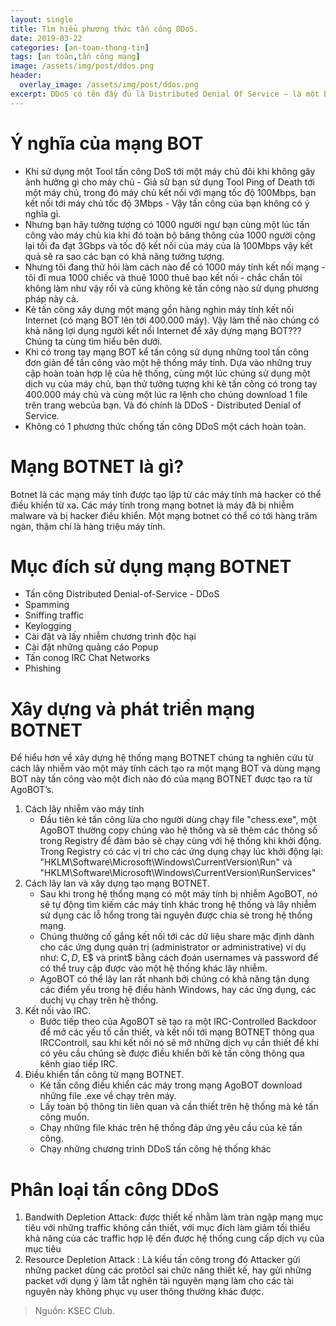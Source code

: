 ```yaml
---
layout: single
title: Tìm hiểu phương thức tấn công DDoS.
date: 2019-03-22
categories: [an-toan-thong-tin]
tags: [an toàn,tấn công mạng]
image: /assets/img/post/ddos.png
header:
  overlay_image: /assets/img/post/ddos.png
excerpt: DDoS có tên đầy đủ là Distributed Denial Of Service – là một biến thể của loại tấn công DOS. Đây là một hình thức tấn công từ chối dịch vụ phân tán, nó làm cho người bị tấn công không thể sử dụng một dịch vụ nào đó, nó có thể khiến bạn không thể kết nối với một dịch vụ internet, hoặc nó có thể làm ngưng hoạt động của một chiếc máy tính, một mạng lan nội bộ hoặc thậm chí là cả một hệ thống mạng.
---
```


# Ý nghĩa của mạng BOT
* Khi sử dụng một Tool tấn công DoS tới một máy chủ đôi khi không gây ảnh hưởng gì cho máy chủ - Giả sử bạn sử dụng Tool Ping of Death tới một máy chủ, trong đó máy chủ kết nối với mạng tốc độ 100Mbps, bạn kết nối tới máy chủ tốc độ 3Mbps - Vậy tấn công của bạn không có ý nghĩa gì.
* Nhưng bạn hãy tưởng tượng có 1000 người ngư bạn cùng một lúc tấn công vào máy chủ kia khi đó toàn bộ băng thông của 1000 người cộng lại tối đa đạt 3Gbps và tốc độ kết nối của máy của là 100Mbps vậy kết quả sẽ ra sao các bạn có khả năng tưởng tượng.
* Nhưng tôi đang thử hỏi làm cách nào để có 1000 máy tính kết nối mạng - tôi đi mua 1000 chiếc và thuê 1000 thuê bao kết nối - chắc chắn tôi không làm như vậy rồi và cũng không kẻ tấn công nào sử dụng phương pháp này cả.
* Kẻ tấn công xây dựng một mạng gồn hàng nghìn máy tính kết nối Internet (có mạng BOT lên tới 400.000 máy). Vậy làm thế nào chúng có khả năng lợi dụng người kết nối Internet để xây dựng mạng BOT??? Chúng ta cùng tìm hiểu bên dưới.
* Khi có trong tay mạng BOT kể tấn công sử dụng những tool tấn công đơn giản để tấn công vào một hệ thống máy tính. Dựa vào những truy cập hoàn toàn hợp lệ của hệ thống, cùng một lúc chúng sử dụng một dịch vụ của máy chủ, bạn thử tưởng tượng khi kẻ tấn công có trong tay 400.000 máy chủ và cùng một lúc ra lệnh cho chúng download 1 file trên trang webcủa bạn. Và đó chính là DDoS - Distributed Denial of Service.
* Không có 1 phương thức chống tấn công DDoS một cách hoàn toàn.

# Mạng BOTNET là gì?
Botnet là các mạng máy tính được tạo lập từ các máy tính mà hacker có thể điều khiển từ xa. Các máy tính trong mạng botnet là máy đã bị nhiễm malware và bị hacker điều khiển. Một mạng botnet có thể có tới hàng trăm ngàn, thậm chí là hàng triệu máy tính.

# Mục đích sử dụng mạng BOTNET
* Tấn công Distributed Denial-of-Service - DDoS
* Spamming
* Sniffing traffic
* Keylogging
* Cài đặt và lấy nhiễm chương trình độc hại
* Cài đặt những quảng cáo Popup
* Tấn conog IRC Chat Networks
* Phishing

# Xây dựng và phát triển mạng BOTNET
Để hiểu hơn về xây dựng hệ thống mạng BOTNET chúng ta nghiên cứu từ cách lây nhiễm vào một máy tính cách tạo ra một mạng BOT và dùng mạng BOT này tấn công vào một đích nào đó của mạng BOTNET được tạo ra từ AgoBOT’s.
1. Cách lây nhiễm vào máy tính
    * Đầu tiên kẻ tấn công lừa cho người dùng chạy file "chess.exe", một AgoBOT thường copy chúng vào hệ thống và sẽ thêm các thông số trong Registry để đảm bảo sẽ chạy cùng với hệ thống khi khởi động. Trong Registry có các vị trí cho các ứng dụng chạy lúc khởi động lại: "HKLM\Software\Microsoft\Windows\CurrentVersion\Run" và "HKLM\Software\Microsoft\Windows\CurrentVersion\RunServices"
2. Cách lây lan và xây dựng tạo mạng BOTNET.
    * Sau khi trong hệ thống mạng có một máy tính bị nhiễm AgoBOT, nó sẽ tự động tìm kiếm các máy tính khác trong hệ thống và lây nhiễm sử dụng các lỗ hổng trong tài nguyên được chia sẻ trong hệ thống mạng.
    * Chúng thường cố gắng kết nối tới các dữ liệu share mặc định dành cho các ứng dụng quản trị  (administrator or administrative) ví dụ như: C$, D$, E$ và print$ bằng cách đoán usernames và password để có thể truy cập được vào một hệ thống khác lây nhiễm.
    * AgoBOT có thể lây lan rất nhanh bởi chúng có khả năng tận dụng các điểm yếu trong hệ điều hành Windows, hay các ứng dụng, các duchj vụ chạy trên hệ thống.
3. Kết nối vào IRC.
    * Bước tiếp theo của AgoBOT sẽ tạo ra một IRC-Controlled Backdoor để mở các yếu tố cần thiết, và kết nối tới mạng BOTNET thông qua IRCControll, sau khi kết nối nó sẽ mở những dịch vụ cần thiết để khi có yêu cầu chúng sẽ được điều khiển bởi kẻ tấn công thông qua kênh giao tiếp IRC.
4. Điều khiển tấn công từ mạng BOTNET.
    * Kẻ tấn công điều khiển các máy trong mạng AgoBOT download những file .exe về chạy trên máy.
    * Lấy toàn bộ thông tin liên quan và cần thiết trên hệ thống mà kẻ tấn công muốn.
    * Chạy những file khác trên hệ thống đáp ứng yêu cầu của kẻ tấn công.
    * Chạy những chương trình DDoS tấn công hệ thống khác

# Phân loại tấn công DDoS
1. Bandwith Depletion Attack: được thiết kế nhằm làm tràn ngập mạng mục tiêu với những traffic không cần thiết, với mục đích làm giảm tối thiểu khả năng của các traffic hợp lệ đến được hệ thống cung cấp dịch vụ của mục tiêu
2. Resource Depletion Attack : Là kiểu tấn công trong đó Attacker gửi những packet dùng các protôcl sai chức năng thiết kế, hay gửi những packet với dụng ý làm tắt nghẽn tài nguyên mạng làm cho các tài nguyên này không phục vụ user thông thường khác được.

> Nguồn: KSEC Club.